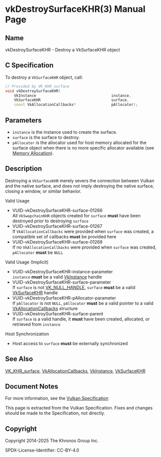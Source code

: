 # vkDestroySurfaceKHR(3) Manual Page

## Name

vkDestroySurfaceKHR - Destroy a VkSurfaceKHR object



## [](#_c_specification)C Specification

To destroy a `VkSurfaceKHR` object, call:

```c++
// Provided by VK_KHR_surface
void vkDestroySurfaceKHR(
    VkInstance                                  instance,
    VkSurfaceKHR                                surface,
    const VkAllocationCallbacks*                pAllocator);
```

## [](#_parameters)Parameters

- `instance` is the instance used to create the surface.
- `surface` is the surface to destroy.
- `pAllocator` is the allocator used for host memory allocated for the surface object when there is no more specific allocator available (see [Memory Allocation](https://registry.khronos.org/vulkan/specs/latest/html/vkspec.html#memory-allocation)).

## [](#_description)Description

Destroying a `VkSurfaceKHR` merely severs the connection between Vulkan and the native surface, and does not imply destroying the native surface, closing a window, or similar behavior.

Valid Usage

- [](#VUID-vkDestroySurfaceKHR-surface-01266)VUID-vkDestroySurfaceKHR-surface-01266  
  All `VkSwapchainKHR` objects created for `surface` **must** have been destroyed prior to destroying `surface`
- [](#VUID-vkDestroySurfaceKHR-surface-01267)VUID-vkDestroySurfaceKHR-surface-01267  
  If `VkAllocationCallbacks` were provided when `surface` was created, a compatible set of callbacks **must** be provided here
- [](#VUID-vkDestroySurfaceKHR-surface-01268)VUID-vkDestroySurfaceKHR-surface-01268  
  If no `VkAllocationCallbacks` were provided when `surface` was created, `pAllocator` **must** be `NULL`

Valid Usage (Implicit)

- [](#VUID-vkDestroySurfaceKHR-instance-parameter)VUID-vkDestroySurfaceKHR-instance-parameter  
  `instance` **must** be a valid [VkInstance](https://registry.khronos.org/vulkan/specs/latest/man/html/VkInstance.html) handle
- [](#VUID-vkDestroySurfaceKHR-surface-parameter)VUID-vkDestroySurfaceKHR-surface-parameter  
  If `surface` is not [VK\_NULL\_HANDLE](https://registry.khronos.org/vulkan/specs/latest/man/html/VK_NULL_HANDLE.html), `surface` **must** be a valid [VkSurfaceKHR](https://registry.khronos.org/vulkan/specs/latest/man/html/VkSurfaceKHR.html) handle
- [](#VUID-vkDestroySurfaceKHR-pAllocator-parameter)VUID-vkDestroySurfaceKHR-pAllocator-parameter  
  If `pAllocator` is not `NULL`, `pAllocator` **must** be a valid pointer to a valid [VkAllocationCallbacks](https://registry.khronos.org/vulkan/specs/latest/man/html/VkAllocationCallbacks.html) structure
- [](#VUID-vkDestroySurfaceKHR-surface-parent)VUID-vkDestroySurfaceKHR-surface-parent  
  If `surface` is a valid handle, it **must** have been created, allocated, or retrieved from `instance`

Host Synchronization

- Host access to `surface` **must** be externally synchronized

## [](#_see_also)See Also

[VK\_KHR\_surface](https://registry.khronos.org/vulkan/specs/latest/man/html/VK_KHR_surface.html), [VkAllocationCallbacks](https://registry.khronos.org/vulkan/specs/latest/man/html/VkAllocationCallbacks.html), [VkInstance](https://registry.khronos.org/vulkan/specs/latest/man/html/VkInstance.html), [VkSurfaceKHR](https://registry.khronos.org/vulkan/specs/latest/man/html/VkSurfaceKHR.html)

## [](#_document_notes)Document Notes

For more information, see the [Vulkan Specification](https://registry.khronos.org/vulkan/specs/latest/html/vkspec.html#vkDestroySurfaceKHR)

This page is extracted from the Vulkan Specification. Fixes and changes should be made to the Specification, not directly.

## [](#_copyright)Copyright

Copyright 2014-2025 The Khronos Group Inc.

SPDX-License-Identifier: CC-BY-4.0